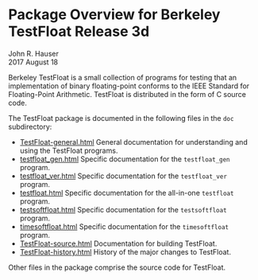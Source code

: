 
Package Overview for Berkeley TestFloat Release 3d
==================================================

John R. Hauser<br>
2017 August 18


Berkeley TestFloat is a small collection of programs for testing that an
implementation of binary floating-point conforms to the IEEE Standard for
Floating-Point Arithmetic.  TestFloat is distributed in the form of C source
code.


The TestFloat package is documented in the following files in the `doc`
subdirectory:

* [TestFloat-general.html](http://www.jhauser.us/arithmetic/TestFloat-3/doc/TestFloat-general.html) General documentation for understanding and using the TestFloat programs.
* [testfloat_gen.html](http://www.jhauser.us/arithmetic/TestFloat-3/doc/testfloat_gen.html) Specific documentation for the `testfloat_gen` program.
* [testfloat_ver.html](http://www.jhauser.us/arithmetic/TestFloat-3/doc/testfloat_ver.html) Specific documentation for the `testfloat_ver` program.
* [testfloat.html](http://www.jhauser.us/arithmetic/TestFloat-3/doc/testfloat.html) Specific documentation for the all-in-one `testfloat` program.
* [testsoftfloat.html](http://www.jhauser.us/arithmetic/TestFloat-3/doc/testsoftfloat.html) Specific documentation for the `testsoftfloat` program.
* [timesoftfloat.html](http://www.jhauser.us/arithmetic/TestFloat-3/doc/timesoftfloat.html) Specific documentation for the `timesoftfloat` program.
* [TestFloat-source.html](http://www.jhauser.us/arithmetic/TestFloat-3/doc/TestFloat-source.html) Documentation for building TestFloat.
* [TestFloat-history.html](http://www.jhauser.us/arithmetic/TestFloat-3/doc/TestFloat-history.html) History of the major changes to TestFloat.

Other files in the package comprise the source code for TestFloat.

